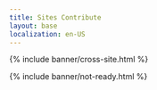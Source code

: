 ```yaml
---
title: Sites Contribute
layout: base
localization: en-US
---
```


{% include banner/cross-site.html %}

{% include banner/not-ready.html %}
